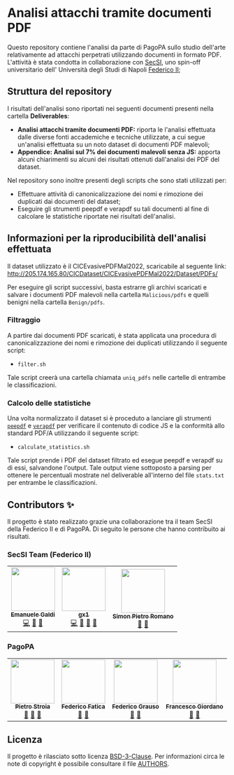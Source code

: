 # Analisi attacchi tramite documenti PDF
Questo repository contiene l'analisi da parte di PagoPA sullo studio dell'arte relativamente ad attacchi perpetrati utilizzando documenti in formato PDF. 
L'attività è stata condotta in collaborazione con [SecSI](https://secsi.io), uno spin-off universitario dell' Università degli Studi di Napoli [Federico II](https://www.unina.it/); 

## Struttura del repository
I risultati dell'analisi sono riportati nei seguenti documenti presenti nella cartella **Deliverables**: 

* **Analisi attacchi tramite documenti PDF:** riporta le l'analisi effettuata dalle diverse fonti accademiche e tecniche utilizzate, a cui segue un'analisi effettuata su un noto dataset di documenti PDF malevoli;
* **Appendice: Analisi sul 7% dei documenti malevoli senza JS:** apporta alcuni chiarimenti su alcuni dei risultati ottenuti dall'analisi dei PDF del dataset.

Nel repository sono inoltre presenti degli scripts che sono stati utilizzati per:
* Effettuare attività di canonicalizzazione dei nomi e rimozione dei duplicati dai documenti del dataset;
* Eseguire gli strumenti peepdf e verapdf su tali documenti al fine di calcolare le statistiche riportate nei risultati dell'analisi.

## Informazioni per la riproducibilità dell'analisi effettuata

Il dataset utilizzato è il CICEvasivePDFMal2022, scaricabile al seguente link: http://205.174.165.80/CICDataset/CICEvasivePDFMal2022/Dataset/PDFs/

Per eseguire gli script successivi, basta estrarre gli archivi scaricati e salvare i documenti PDF malevoli nella cartella `Malicious/pdfs` e quelli benigni nella cartella `Benign/pdfs`.

### Filtraggio

A partire dai documenti PDF scaricati, è stata applicata una procedura di canonicalizzazione dei nomi e rimozione dei duplicati utilizzando il seguente script:
* `filter.sh`

Tale script creerà una cartella chiamata `uniq_pdfs` nelle cartelle di entrambe le classificazioni.

### Calcolo delle statistiche

Una volta normalizzato il dataset si è proceduto a lanciare gli strumenti [`peepdf`](https://github.com/jesparza/peepdf) e [`verapdf`](https://verapdf.org/) per verificare il contenuto di codice JS e la conformità allo standard PDF/A utilizzando il seguente script:
* `calculate_statistics.sh`

Tale script prende i PDF del dataset filtrato ed esegue peepdf e verapdf su di essi, salvandone l'output. Tale output viene sottoposto a parsing per ottenere le percentuali mostrate nel deliverable all'interno del file `stats.txt` per entrambe le classificazioni.


## Contributors ✨
Il progetto è stato realizzato grazie una collaborazione tra il team SecSI della Federico II e di PagoPA. Di seguito le persone che hanno contribuito ai risultati.

### SecSI Team (Federico II)
<table>
  <tr>
    <td align="center"><a href="https://github.com/emalderson"><img src="https://avatars.githubusercontent.com/u/49370319?v=4" width="100px;" alt=""/><br /><sub><b>Emanuele Galdi</b></sub></a><br /> 
<a href="https://github.com/pagopa-research/pdf-attacks-study.git" title="Code">💻</a> 
<a href="https://github.com/pagopa-research/pdf-attacks-study.git" title="Design">🎨</a>
<a href="https://github.com/pagopa-research/pdf-attacks-study.git" title="Documentation">📖</a>
</td>
<td align="center"><a href="https://github.com/giper45"><img src="https://avatars2.githubusercontent.com/u/18548727?v=4" width="100px;" alt=""/><br /><sub><b>gx1</b></sub></a><br /> 
<a href="https://github.com/pagopa-research/pdf-attacks-study.git" title="Code">💻</a> 
<a href="https://github.com/pagopa-research/pdf-attacks-study.git" title="Design">🎨</a>
<a href="https://github.com/pagopa-research/pdf-attacks-study.git" title="Project Management">📆</a>
<a href="https://github.com/pagopa-research/pdf-attacks-study.git" title="Documentation">📖</a>
</td>
<td align="center"><a href="https://github.com/spromano"><img src="https://avatars1.githubusercontent.com/u/4959718?v=4?s=100" width="100px;" alt=""/><br /><sub><b>Simon Pietro Romano</b></sub></a><br />
<a href="https://github.com/pagopa-research/pdf-attacks-study.git" title="Design">🎨</a>
<a href="https://github.com/pagopa-research/pdf-attacks-study.git" title="Project Management">📆</a>
</td>
</table> 

### PagoPA 
<table>
<tr>
<td align="center"><a href="https://github.com/pp-ps"><img src="https://avatars.githubusercontent.com/u/63303456?v=4" width="100px;" alt=""/><br /><sub><b>Pietro Stroia</b></sub></a><br /> 
<a href="https://github.com/pagopa-research/pdf-attacks-study.git" title="Design">🎨</a>
<a href="https://github.com/pagopa-research/pdf-attacks-study.git" title="Project Management">📆</a>
<a href="https://github.com/pagopa-research/pdf-attacks-study.git" title="Review">📢</a> 
</td>

<td align="center"><a href="https://github.com/federicofatica-pagopa"><img src="https://avatars.githubusercontent.com/u/117305538?v=4" width="100px;" alt=""/><br /><sub><b>Federico Fatica</b></sub></a><br /> 
<a href="https://github.com/pagopa-research/pdf-attacks-study.git" title="Design">🎨</a>
<a href="https://github.com/pagopa-research/pdf-attacks-study.git" title="Review">📢</a> 
</td>

<td align="center"><a href="https://github.com/grausof"><img src="https://avatars.githubusercontent.com/u/442709?v=4" width="100px;" alt=""/><br /><sub><b>Federico Grauso</b></sub></a><br /> 
<a href="https://github.com/pagopa-research/pdf-attacks-study.git" title="Design">🎨</a>
<a href="https://github.com/pagopa-research/pdf-attacks-study.git" title="Review">📢</a> 
</td>

<td align="center"><a href="https://github.com/nhoya"><img src="https://avatars.githubusercontent.com/u/7293260?v=4" width="100px;" alt=""/><br /><sub><b>Francesco Giordano</b></sub></a><br /> 
<a href="https://github.com/pagopa-research/pdf-attacks-study.git" title="Design">🎨</a>
<a href="https://github.com/pagopa-research/pdf-attacks-study.git" title="Review">📢</a> 
</td>
</tr>
</table>

## Licenza  
Il progetto è rilasciato sotto licenza [BSD-3-Clause](LICENSE.md).
Per informazioni circa le note di copyright è possibile consultare il file
[AUTHORS](AUTHORS). 
